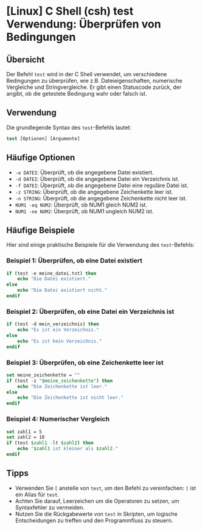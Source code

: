 # [Linux] C Shell (csh) test Verwendung: Überprüfen von Bedingungen

## Übersicht
Der Befehl `test` wird in der C Shell verwendet, um verschiedene Bedingungen zu überprüfen, wie z.B. Dateieigenschaften, numerische Vergleiche und Stringvergleiche. Er gibt einen Statuscode zurück, der angibt, ob die getestete Bedingung wahr oder falsch ist.

## Verwendung
Die grundlegende Syntax des `test`-Befehls lautet:

```csh
test [Optionen] [Argumente]
```

## Häufige Optionen
- `-e DATEI`: Überprüft, ob die angegebene Datei existiert.
- `-d DATEI`: Überprüft, ob die angegebene Datei ein Verzeichnis ist.
- `-f DATEI`: Überprüft, ob die angegebene Datei eine reguläre Datei ist.
- `-z STRING`: Überprüft, ob die angegebene Zeichenkette leer ist.
- `-n STRING`: Überprüft, ob die angegebene Zeichenkette nicht leer ist.
- `NUM1 -eq NUM2`: Überprüft, ob NUM1 gleich NUM2 ist.
- `NUM1 -ne NUM2`: Überprüft, ob NUM1 ungleich NUM2 ist.

## Häufige Beispiele
Hier sind einige praktische Beispiele für die Verwendung des `test`-Befehls:

### Beispiel 1: Überprüfen, ob eine Datei existiert
```csh
if (test -e meine_datei.txt) then
    echo "Die Datei existiert."
else
    echo "Die Datei existiert nicht."
endif
```

### Beispiel 2: Überprüfen, ob eine Datei ein Verzeichnis ist
```csh
if (test -d mein_verzeichnis) then
    echo "Es ist ein Verzeichnis."
else
    echo "Es ist kein Verzeichnis."
endif
```

### Beispiel 3: Überprüfen, ob eine Zeichenkette leer ist
```csh
set meine_zeichenkette = ""
if (test -z "$meine_zeichenkette") then
    echo "Die Zeichenkette ist leer."
else
    echo "Die Zeichenkette ist nicht leer."
endif
```

### Beispiel 4: Numerischer Vergleich
```csh
set zahl1 = 5
set zahl2 = 10
if (test $zahl1 -lt $zahl2) then
    echo "$zahl1 ist kleiner als $zahl2."
endif
```

## Tipps
- Verwenden Sie `[` anstelle von `test`, um den Befehl zu vereinfachen: `[` ist ein Alias für `test`.
- Achten Sie darauf, Leerzeichen um die Operatoren zu setzen, um Syntaxfehler zu vermeiden.
- Nutzen Sie die Rückgabewerte von `test` in Skripten, um logische Entscheidungen zu treffen und den Programmfluss zu steuern.